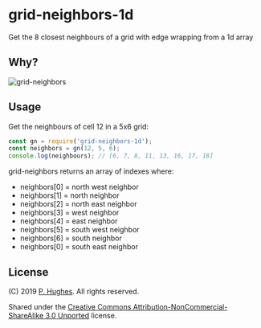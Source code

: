 # grid-neighbors-1d

Get the 8 closest neighbours of a grid with edge wrapping from a 1d array

## Why?
![grid-neighbors](https://raw.githubusercontent.com/phugh/grid-neighbors-1d/master/grid-neighbors.png)

## Usage
Get the neighbours of cell 12 in a 5x6 grid:
```Javascript
const gn = require('grid-neighbors-1d');
const neighbors = gn(12, 5, 6);
console.log(neighbours); // [6, 7, 8, 11, 13, 16, 17, 18]
```

grid-neighbors returns an array of indexes where:
* neighbors[0] = north west neighbor
* neighbors[1] = north neighbor
* neighbors[2] = north east neighbor
* neighbors[3] = west neighbor
* neighbors[4] = east neighbor
* neighbors[5] = south west neighbor
* neighbors[6] = south neighbor
* neighbors[0] = south east neighbor

## License
(C) 2019 [P. Hughes](https://www.phugh.es). All rights reserved.

Shared under the [Creative Commons Attribution-NonCommercial-ShareAlike 3.0 Unported](http://creativecommons.org/licenses/by-nc-sa/3.0/) license.